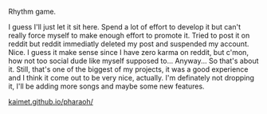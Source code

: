 Rhythm game.

I guess I'll just let it sit here. Spend a lot of effort to develop it but can't really force myself to make enough effort to promote it. Tried to post it on reddit but reddit immediatly deleted my post and suspended my account. Nice. I guess it make sense since I have zero karma on reddit, but c'mon, how not too social dude like myself supposed to... Anyway... So that's about it. Still, that's one of the biggest of my projects, it was a good experience and I think it come out to be very nice, actually. I'm definately not dropping it, I'll be adding more songs and maybe some new features.

[kaimet.github.io/pharaoh/](https://kaimet.github.io/pharaoh/)
